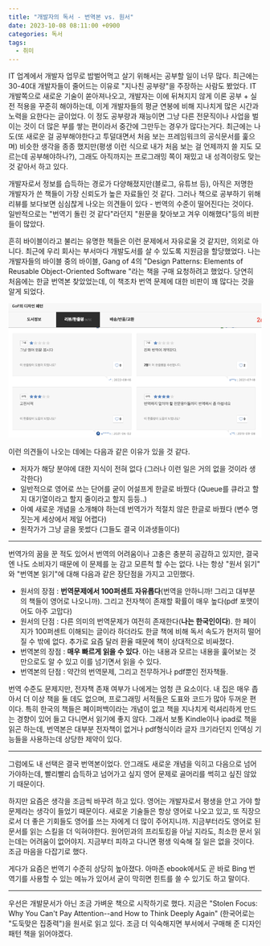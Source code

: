 ```yaml
---
title: "개발자의 독서 - 번역본 vs. 원서" 
date: 2023-10-08 08:11:00 +0900 
categories: 독서 
tags:
  - 취미
---
```


IT 업계에서 개발자 업무로 밥벌어먹고 살기 위해서는 공부할 일이 너무 많다. 최근에는 30-40대 개발자들이 줄어드는 이유로 "지나친 공부량"을 주장하는 사람도 봤었다. 
IT 개발쪽으로 새로운 기술이 쏟아져나오고, 개발자는 이에 뒤쳐지지 않게 이론 공부 + 실전 적용을 꾸준히 해야하는데, 이게 개발자들의 평균 연봉에 비해 지나치게 많은 시간과 노력을 요한다는 글이었다. 
이 정도 공부량과 재능이면 그냥 다른 전문직이나 사업을 벌이는 것이 더 많은 부를 쌓는 편이라서 중간에 그만두는 경우가 많다는거다. 
최근에는 나도(또 새로운 걸 공부해야한다고 투덜대면서 처음 보는 프레임워크의 공식문서를 훑으며) 비슷한 생각을 종종 했지만(평생 이런 식으로 내가 처음 보는 걸 언제까지 쓸 지도 모르는데 공부해야하나?), 그래도 아직까지는 프로그래밍 쪽이 재밌고 내 성격이랑도 맞는 것 같아서 하고 있다.

개발자로서 정보를 습득하는 경로가 다양해졌지만(블로그, 유튜브 등), 아직은 저명한 개발자가 쓴 책들이 가장 신뢰도가 높은 자료들인 것 같다. 그러나 책으로 공부하기 위해 리뷰를 보다보면 심심찮게 나오는 의견들이 있다 - 번역의 수준이 떨어진다는 것이다. 
일반적으로는 "번역기 돌린 것 같다"라던지 "원문을 찾아보고 겨우 이해했다"등의 비판들이 많았다. <br>

흔히 바이블이라고 불리는 유명한 책들은 이런 문제에서 자유로울 것 같지만, 의외로 아니다. 최근에 우리 회사는 부서마다 개발도서를 살 수 있도록 지원금을 할당했었다.
나는 개발자들의 바이블 중의 바이블, Gang of 4의 "Design Patterns: Elements of Reusable Object-Oriented Software "라는 책을 구매 요청하려고 했었다. 당연히 처음에는 한글 번역본 찾았었는데, 이 책조차 번역 문제에 대한 비판이 꽤 많다는 것을 알게 되었다.

![image1](https://github.com/KaidenAura/kaidenaura.github.io/blob/master/_posts/images/231008/231008-01.png?raw=true)


이런 의견들이 나오는 데에는 다음과 같은 이유가 있을 것 같다.
- 저자가 해당 분야에 대한 지식이 전혀 없다 (그러나 이런 일은 거의 없을 것이라 생각한다)
- 일반적으로 영어로 쓰는 단어를 굳이 어설프게 한글로 바꿨다 (Queue를 큐라고 할지 대기열이라고 할지 줄이라고 할지 등등..)
- 아예 새로운 개념을 소개해야 하는데 번역가가 적절치 않은 한글로 바꿨다 (변수 명 짓는게 세상에서 제일 어렵다)
- 원작가가 그냥 글을 못썼다 (그들도 결국 이과생들이다)

---

번역가의 꿈을 꾼 적도 있어서 번역의 어려움이나 고충은 충분히 공감하고 있지만, 결국엔 나도 소비자기 때문에 이 문제를 눈 감고 모른척 할 수는 없다. 
나는 항상 "원서 읽기" 와 "번역본 읽기"에 대해 다음과 같은 장단점을 가지고 고민했다.
- 원서의 장점 : **번역문제에서 100퍼센트 자유롭다**(번역을 안하니까! 그리고 대부분의 책들이 영어로 나오니까). 그리고 전자책이 존재할 확률이 매우 높다(pdf 포맷이어도 아주 고맙다)
- 원서의 단점 : 다른 의미의 번역문제가 여전히 존재한다(**나는 한국인이다**). 한 페이지가 100퍼센트 이해되는 글이라 하더라도 한글 책에 비해 독서 속도가 현저히 떨어질 수 밖에 없다. 추가로 요즘 달러 환율 때문에 책이 상대적으로 비싸졌다.
- 번역본의 장점 : **매우 빠르게 읽을 수 있다**. 아는 내용과 모르는 내용을 훑어보는 것 만으로도 알 수 있고 이를 넘기면서 읽을 수 있다.
- 번역본의 단점 : 약간의 번역문제, 그리고 전무하거나 pdf뿐인 전자책들.

번역 수준도 문제지만, 전자책 존재 여부가 나에게는 엄청 큰 요소이다. 내 집은 매우 좁아서 더 이상 책을 둘 데도 없으며, 프로그래밍 서적들은 도표와 코드가 많아 두꺼운 편이다.
특히 한국의 책들은 페이퍼백이라는 개념이 없고 책을 지나치게 럭셔리하게 만드는 경향이 있어 들고 다니면서 읽기에 좋지 않다. 
그래서 보통 Kindle이나 ipad로 책을 읽곤 하는데, 번역본은 대부분 전자책이 없거나 pdf형식이라 글자 크기라던지 인덱싱 기능들을 사용하는데 상당한 제약이 있다.

---

그럼에도 내 선택은 결국 번역본이었다. 안그래도 새로운 개념을 익히고 다음으로 넘어가야하는데, 빨리빨리 습득하고 넘어가고 싶지 영어 문제로 골머리를 썩히고 싶진 않았기 때문이다. <br>  

하지만 요즘은 생각을 조금씩 바꾸려 하고 있다. 영어는 개발자로서 평생을 안고 가야 할 문제라는 생각이 들었기 때문이다. 새로운 기술들은 항상 영어로 나오고 있고, 또 직장으로서 더 좋은 기회들도 영어를 쓰는 자에게 더 많이 주어지니까. 
지금부터라도 영어로 된 문서를 읽는 스킬을 더 익혀야한다. 원어민과의 프리토킹을 아닐 지라도, 최소한 문서 읽는데는 어려움이 없어야지. 지금부터 피하고 다니면 평생 익숙해 질 일은 없을 것이다. 조금 마음을 다잡기로 했다. <br>

게다가 요즘은 번역기 수준히 상당히 높아졌다. 아마존 ebook에서도 곧 바로 Bing 번역기를 사용할 수 있는 메뉴가 있어서 굳이 막히면 힌트를 쓸 수 있기도 하고 말이다.

--- 

우선은 개발문서가 아닌 조금 가벼운 책으로 시작하기로 했다. 지금은 "Stolen Focus: Why You Can't Pay Attention--and How to Think Deeply Again" (한국어로는 "도둑맞은 집중력")을 원서로 읽고 있다. 조금 더 익숙해지면 부서에서 구매해 준 디자인 패턴 책을 읽어야겠다.